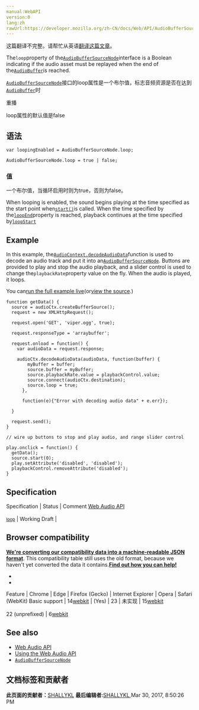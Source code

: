 ```yaml
---
manual:WebAPI
version:0
lang:zh
rawUrl:https://developer.mozilla.org/zh-CN/docs/Web/API/AudioBufferSourceNode/loop
---
```




这篇翻译不完整。请帮忙从英语[翻译这篇文章](%22800 "")。






The`loop`property of the[`AudioBufferSourceNode`](%2543 "AudioBufferSourceNode 接口代表一个由存储器中的音频数据组成的音频源,它通过AudioBuffer来进行存储. 它是一个AudioNode.")interface is a Boolean indicating if the audio asset must be replayed when the end of the[`AudioBuffer`](%2542 "这些类型对象被设计来控制小音频片段，往往短于45秒。对于更长的声音，通过 MediaElementAudioSourceNode来实现更为合适。缓存区（buffer）包含以下数据：不间断的IEEE75432位线性PCM，从-1到1的范围额定，就是说，32位的浮点缓存区的每个样本在-1.0到1.0之间。如果AudioBuffer有不同的频道，他们通常被保存在独立的缓存区。")is reached.



[`AudioBufferSourceNode`](%2543 "AudioBufferSourceNode 接口代表一个由存储器中的音频数据组成的音频源,它通过AudioBuffer来进行存储. 它是一个AudioNode.")接口的loop属性是一个布尔值，标志音频资源是否在达到[`AudioBuffer`](%2542 "这些类型对象被设计来控制小音频片段，往往短于45秒。对于更长的声音，通过 MediaElementAudioSourceNode来实现更为合适。缓存区（buffer）包含以下数据：不间断的IEEE75432位线性PCM，从-1到1的范围额定，就是说，32位的浮点缓存区的每个样本在-1.0到1.0之间。如果AudioBuffer有不同的频道，他们通常被保存在独立的缓存区。")时



重播




loop属性的默认值是false


## 语法<a name="语法"></a>

```
var loopingEnabled = AudioBufferSourceNode.loop;

AudioBufferSourceNode.loop = true | false;

```

### 值<a name="值"></a>


一个布尔值，当循环启用时则为true，否则为false。



When looping is enabled, the sound begins playing at the time specified as the start point when[`start()`](%3764 "此页面仍未被本地化, 期待您的翻译!")is called. When the time specified by the[`loopEnd`](%3758 "此页面仍未被本地化, 期待您的翻译!")property is reached, playback continues at the time specified by[`loopStart`](%3757 "此页面仍未被本地化, 期待您的翻译!")


## Example<a name="Example"></a>


In this example, the[`AudioContext.decodeAudioData`](%3730 "这是从音频轨道创建用于web audio API音频源的首选方法。")function is used to decode an audio track and put it into an[`AudioBufferSourceNode`](%2543 "AudioBufferSourceNode 接口代表一个由存储器中的音频数据组成的音频源,它通过AudioBuffer来进行存储. 它是一个AudioNode."). Buttons are provided to play and stop the audio playback, and a slider control is used to change the`playbackRate`property value on the fly. When the audio is played, it loops.



You can[run the full example live](%22760 "")(or[view the source](%22761 "").)



```
function getData() {
  source = audioCtx.createBufferSource();
  request = new XMLHttpRequest();

  request.open('GET', 'viper.ogg', true);

  request.responseType = 'arraybuffer';

  request.onload = function() {
    var audioData = request.response;

    audioCtx.decodeAudioData(audioData, function(buffer) {
        myBuffer = buffer;
        source.buffer = myBuffer;
        source.playbackRate.value = playbackControl.value;
        source.connect(audioCtx.destination);
        source.loop = true;
      },

      function(e){"Error with decoding audio data" + e.err});

  }

  request.send();
}

// wire up buttons to stop and play audio, and range slider control

play.onclick = function() {
  getData();
  source.start(0);
  play.setAttribute('disabled', 'disabled');
  playbackControl.removeAttribute('disabled');
} 

```

## Specification<a name="Specification"></a>
Specification | Status | Comment 
[Web Audio API<br></br><small>loop</small>](%22801 "") | Working Draft |  


## Browser compatibility<a name="Browser_compatibility"></a>


**[We&#39;re converting our compatibility data into a machine-readable JSON format](%3344 "")**. This compatibility table still uses the old format, because we haven&#39;t yet converted the data it contains.**[Find out how you can help!](%3392 "")**


* 
* 
Feature | Chrome | Edge | Firefox (Gecko) | Internet Explorer | Opera | Safari (WebKit) 
Basic support | 14[webkit](%3568 "The name of this feature is prefixed with 'webkit' as this browser considers it experimental") | (Yes) | 23 | 未实现 | 15[webkit](%3568 "The name of this feature is prefixed with 'webkit' as this browser considers it experimental")<br></br>22 (unprefixed) | 6[webkit](%3568 "The name of this feature is prefixed with 'webkit' as this browser considers it experimental") 





## See also<a name="See_also"></a>

* [Web Audio API](%417 "")
* [Using the Web Audio API](%3743 "")
* [`AudioBufferSourceNode`](%2543 "AudioBufferSourceNode 接口代表一个由存储器中的音频数据组成的音频源,它通过AudioBuffer来进行存储. 它是一个AudioNode.")



## 文档标签和贡献者
**此页面的贡献者：**[SHALLYKL](%22775 "")
**最后编辑者:**[SHALLYKL](%22775 ""),<time>Mar 30, 2017, 8:50:26 PM</time>



